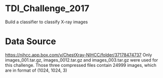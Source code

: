 # TDI_Challenge_2017
Build a classifier to classify X-ray images
# Data Source
https://nihcc.app.box.com/v/ChestXray-NIHCC/folder/37178474737
Only images_001.tar.gz, images_0012.tar.gz and images_003.tar.gz were used for this challenge. Those three compressed files contain 24999 images, which are in format of (1024, 1024, 3)

